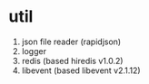 # util

1. json file reader (rapidjson)
2. logger
3. redis (based hiredis v1.0.2)
4. libevent (based libevent v2.1.12)
